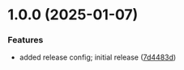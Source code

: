 # 1.0.0 (2025-01-07)


### Features

* added release config; initial release ([7d4483d](https://github.com/stuttgart-things/flux/commit/7d4483db47b469873112a6f3d0f64fcd58e025d9))
